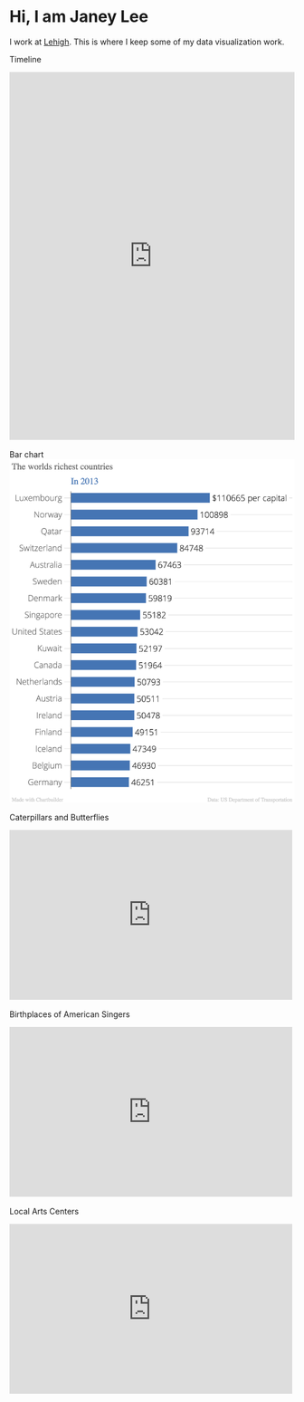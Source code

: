 # Hi, I am Janey Lee
I work at [Lehigh](http:www1.lehigh.edu/insidelehigh). This is where I keep some of my data visualization work. 

Timeline
<iframe src='https://cdn.knightlab.com/libs/timeline3/latest/embed/index.html?source=1cAwRYRnGDNhqO8otagQ22A4Y03JexuY_CdsJyd3p138&font=Default&lang=en&initial_zoom=2&height=650' width='100%' height='650' webkitallowfullscreen mozallowfullscreen allowfullscreen frameborder='0'></iframe>
                                
Bar chart 
![title](https://github.com/jayeonlee/data-visualization/blob/master/The%20World's%20Richest%20Countries.png?raw=true)

Caterpillars and Butterflies
<iframe width="500" height="300" scrolling="no" frameborder="no" src="https://fusiontables.google.com/embedviz?q=select+col12+from+13IYDcivxGnjxUIBxx42FnxpbX6pvV4mzyVs2sBO9&amp;viz=MAP&amp;h=false&amp;lat=10.902224578468408&amp;lng=-85.43183000000005&amp;t=1&amp;z=11&amp;l=col12&amp;y=2&amp;tmplt=2&amp;hml=TWO_COL_LAT_LNG"></iframe>


Birthplaces of American Singers
<iframe width="500" height="300" scrolling="no" frameborder="no" src="https://fusiontables.google.com/embedviz?q=select+col2+from+18KeGgJBuUr36eWPkcIbfAow998liGL-OGqdh27Tg&amp;viz=MAP&amp;h=false&amp;lat=33.8987806322852&amp;lng=-70.17621916249999&amp;t=1&amp;z=5&amp;l=col2&amp;y=2&amp;tmplt=3&amp;hml=GEOCODABLE"></iframe>

Local Arts Centers
<iframe width="500" height="300" scrolling="no" frameborder="no" src="https://fusiontables.google.com/embedviz?q=select+col0+from+1LKQzf99ahTRACuHNRkyCEjV50bSLd6rw2NFXZSSy&amp;viz=MAP&amp;h=false&amp;lat=40.610623588649034&amp;lng=-75.36804377059325&amp;t=1&amp;z=15&amp;l=col0&amp;y=2&amp;tmplt=2&amp;hml=ONE_COL_LAT_LNG"></iframe>
